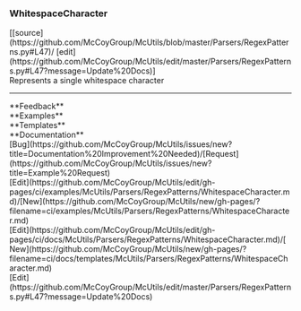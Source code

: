 ### <a id="McUtils.Parsers.RegexPatterns.WhitespaceCharacter">WhitespaceCharacter</a> 
<div class="docs-source-link" markdown="1">
[[source](https://github.com/McCoyGroup/McUtils/blob/master/Parsers/RegexPatterns.py#L47)/
[edit](https://github.com/McCoyGroup/McUtils/edit/master/Parsers/RegexPatterns.py#L47?message=Update%20Docs)]
</div>
Represents a single whitespace character











---


<div markdown="1" class="text-secondary">
<div class="container">
  <div class="row">
   <div class="col" markdown="1">
**Feedback**   
</div>
   <div class="col" markdown="1">
**Examples**   
</div>
   <div class="col" markdown="1">
**Templates**   
</div>
   <div class="col" markdown="1">
**Documentation**   
</div>
   <div class="col" markdown="1">
   
</div>
   <div class="col" markdown="1">
   
</div>
   <div class="col" markdown="1">
   
</div>
</div>
  <div class="row">
   <div class="col" markdown="1">
[Bug](https://github.com/McCoyGroup/McUtils/issues/new?title=Documentation%20Improvement%20Needed)/[Request](https://github.com/McCoyGroup/McUtils/issues/new?title=Example%20Request)   
</div>
   <div class="col" markdown="1">
[Edit](https://github.com/McCoyGroup/McUtils/edit/gh-pages/ci/examples/McUtils/Parsers/RegexPatterns/WhitespaceCharacter.md)/[New](https://github.com/McCoyGroup/McUtils/new/gh-pages/?filename=ci/examples/McUtils/Parsers/RegexPatterns/WhitespaceCharacter.md)   
</div>
   <div class="col" markdown="1">
[Edit](https://github.com/McCoyGroup/McUtils/edit/gh-pages/ci/docs/McUtils/Parsers/RegexPatterns/WhitespaceCharacter.md)/[New](https://github.com/McCoyGroup/McUtils/new/gh-pages/?filename=ci/docs/templates/McUtils/Parsers/RegexPatterns/WhitespaceCharacter.md)   
</div>
   <div class="col" markdown="1">
[Edit](https://github.com/McCoyGroup/McUtils/edit/master/Parsers/RegexPatterns.py#L47?message=Update%20Docs)   
</div>
   <div class="col" markdown="1">
   
</div>
   <div class="col" markdown="1">
   
</div>
   <div class="col" markdown="1">
   
</div>
</div>
</div>
</div>

